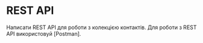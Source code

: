 # REST API

Написати REST API для роботи з колекцією контактів. Для роботи з REST API використовуй [Postman].
